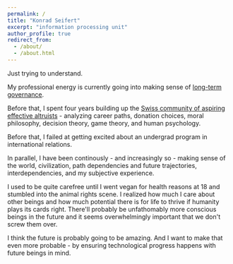 ```yaml
---
permalink: /
title: "Konrad Seifert"
excerpt: "information processing unit"
author_profile: true
redirect_from: 
  - /about/
  - /about.html
---
```


Just trying to understand.

My professional energy is currently going into making sense of [long-term governance](https://simoninstitute.ch/).

Before that, I spent four years building up the [Swiss community of aspiring effective altruists](https://effectivealtruism.ch/) - analyzing career paths, donation choices, moral philosophy, decision theory, game theory, and human psychology.

Before that, I failed at getting excited about an undergrad program in international relations.

In parallel, I have been continously - and increasingly so - making sense of the world, civilization, path dependencies and future trajectories, interdependencies, and my subjective experience.

I used to be quite carefree until I went vegan for health reasons at 18 and stumbled into the animal rights scene. I realized how much I care about other beings and how much potential there is for life to thrive if humanity plays its cards right. There'll probably be unfathomably more conscious beings in the future and it seems overwhelmingly important that we don't screw them over. 

I think the future is probably going to be amazing. And I want to make that even more probable - by ensuring technological progress happens with future beings in mind.
